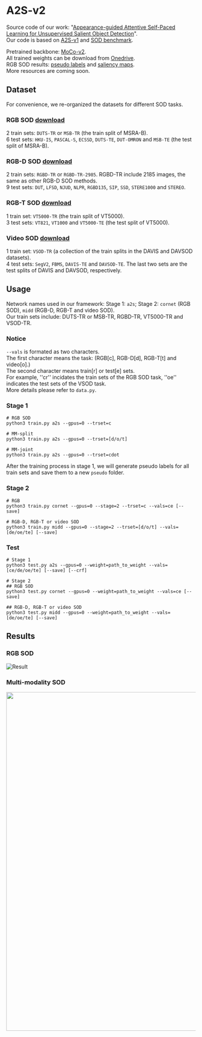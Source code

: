 # A2S-v2

Source code of our work: "[Appearance-guided Attentive Self-Paced Learning for Unsupervised Salient Object Detection](https://arxiv.org/abs/2207.05921)".    
Our code is based on [A2S-v1](https://github.com/moothes/A2S-USOD) and [SOD benchmark](https://github.com/moothes/SALOD).

Pretrained backbone: [MoCo-v2](https://github.com/facebookresearch/moco).  
All trained weights can be download from [Onedrive](https://drive.google.com/drive/folders/1noB7bVjqJqFAYQubTLU_tyF6GkgLZT7z?usp=sharing).  
RGB SOD results: [pseudo labels](https://drive.google.com/drive/folders/1agLC1iNoONw008jaqEvfRalrBWFWIAL4?usp=sharing) and [saliency maps](https://drive.google.com/drive/folders/15YOcPQ5vzBqlk50DEEVuBXSo5YzqpT89?usp=sharing).  
More resources are coming soon.

 ## Dataset
 For convenience, we re-organized the datasets for different SOD tasks.  
 ### RGB SOD [download](https://drive.google.com/file/d/17X4SiSVuBmqkvQJe_ScVARKPM_vgvCOi/view?usp=sharing)
 2 train sets: ```DUTS-TR``` or ```MSB-TR``` (the train split of MSRA-B).  
 6 test sets: ```HKU-IS```, ```PASCAL-S```, ```ECSSD```, ```DUTS-TE```, ```DUT-OMRON``` and ```MSB-TE``` (the test split of MSRA-B).  
 ### RGB-D SOD [download](https://drive.google.com/file/d/1mvlkHBqpDal3Ce_gxqZWLzBg4QVWY64U/view?usp=sharing)
 2 train sets: ```RGBD-TR``` or ```RGBD-TR-2985```. RGBD-TR include 2185 images, the same as other RGB-D SOD methods.  
 9 test sets: ```DUT```, ```LFSD```, ```NJUD```, ```NLPR```, ```RGBD135```, ```SIP```, ```SSD```, ```STERE1000``` and ```STEREO```.  
 ### RGB-T SOD [download](https://drive.google.com/file/d/1W-jp9dzUJbWrF6PphKeVk8sLOUiuKT56/view?usp=sharing)
 1 train set: ```VT5000-TR``` (the train split of VT5000).  
 3 test sets: ```VT821```, ```VT1000``` and ```VT5000-TE``` (the test split of VT5000).  
 ### Video SOD [download](https://drive.google.com/file/d/1xDvoFflPdlhxR1WSEyrT3dBQLjWADujR/view?usp=sharing)
 1 train set: ```VSOD-TR``` (a collection of the train splits in the DAVIS and DAVSOD datasets).  
 4 test sets: ```SegV2```, ```FBMS```, ```DAVIS-TE``` and ```DAVSOD-TE```. The last two sets are the test splits of DAVIS and DAVSOD, respectively.  
 
 
 ## Usage
 Network names used in our framework: Stage 1: ```a2s```; Stage 2: ```cornet``` (RGB SOD), ```midd``` (RGB-D, RGB-T and video SOD).  
 Our train sets include: DUTS-TR or MSB-TR, RGBD-TR, VT5000-TR and VSOD-TR.
 
 ### Notice
 ```--vals``` is formated as two characters.   
 The first character means the task: (RGB[c], RGB-D[d], RGB-T[t] and video[o].)  
 The second character means train[r] or test[e] sets.  
 For example, ''cr'' incidates the train sets of the RGB SOD task, ''oe'' indicates the test sets of the VSOD task.   
 More details please refer to ```data.py```.
 
 
 ### Stage 1
 ```
 # RGB SOD
 python3 train.py a2s --gpus=0 --trset=c
 
 # MM-split
 python3 train.py a2s --gpus=0 --trset=[d/o/t]
 
 # MM-joint
 python3 train.py a2s --gpus=0 --trset=cdot
 ```
 
 After the training process in stage 1, we will generate pseudo labels for all train sets and save them to a new ```pseudo``` folder.
 
 ### Stage 2
 ```
 # RGB
 python3 train.py cornet --gpus=0 --stage=2 --trset=c --vals=ce [--save]
 
 # RGB-D, RGB-T or video SOD
 python3 train.py midd --gpus=0 --stage=2 --trset=[d/o/t] --vals=[de/oe/te] [--save]
 ```
 
 ### Test
 ```
 # Stage 1
 python3 test.py a2s --gpus=0 --weight=path_to_weight --vals=[ce/de/oe/te] [--save] [--crf]
 
 # Stage 2
 ## RGB SOD
 python3 test.py cornet --gpus=0 --weight=path_to_weight --vals=ce [--save]
 
 ## RGB-D, RGB-T or video SOD
 python3 test.py midd --gpus=0 --weight=path_to_weight --vals=[de/oe/te] [--save]
 ```
 
 

## Results
### RGB SOD  
![Result](https://github.com/moothes/A2S-v2/blob/main/result.PNG)

### Multi-modality SOD  
<div align=center>
<img src="https://github.com/moothes/A2S-v2/blob/main/mm.png", width=900>
</div>
